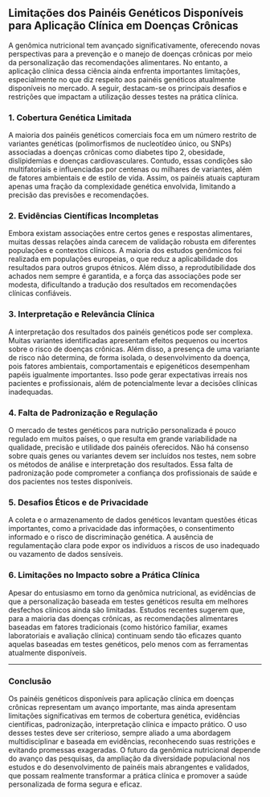 
## Limitações dos Painéis Genéticos Disponíveis para Aplicação Clínica em Doenças Crônicas

A genômica nutricional tem avançado significativamente, oferecendo novas perspectivas para a prevenção e o manejo de doenças crônicas por meio da personalização das recomendações alimentares. No entanto, a aplicação clínica dessa ciência ainda enfrenta importantes limitações, especialmente no que diz respeito aos painéis genéticos atualmente disponíveis no mercado. A seguir, destacam-se os principais desafios e restrições que impactam a utilização desses testes na prática clínica.

### 1. **Cobertura Genética Limitada**

A maioria dos painéis genéticos comerciais foca em um número restrito de variantes genéticas (polimorfismos de nucleotídeo único, ou SNPs) associadas a doenças crônicas como diabetes tipo 2, obesidade, dislipidemias e doenças cardiovasculares. Contudo, essas condições são multifatoriais e influenciadas por centenas ou milhares de variantes, além de fatores ambientais e de estilo de vida. Assim, os painéis atuais capturam apenas uma fração da complexidade genética envolvida, limitando a precisão das previsões e recomendações.

### 2. **Evidências Científicas Incompletas**

Embora existam associações entre certos genes e respostas alimentares, muitas dessas relações ainda carecem de validação robusta em diferentes populações e contextos clínicos. A maioria dos estudos genômicos foi realizada em populações europeias, o que reduz a aplicabilidade dos resultados para outros grupos étnicos. Além disso, a reprodutibilidade dos achados nem sempre é garantida, e a força das associações pode ser modesta, dificultando a tradução dos resultados em recomendações clínicas confiáveis.

### 3. **Interpretação e Relevância Clínica**

A interpretação dos resultados dos painéis genéticos pode ser complexa. Muitas variantes identificadas apresentam efeitos pequenos ou incertos sobre o risco de doenças crônicas. Além disso, a presença de uma variante de risco não determina, de forma isolada, o desenvolvimento da doença, pois fatores ambientais, comportamentais e epigenéticos desempenham papéis igualmente importantes. Isso pode gerar expectativas irreais nos pacientes e profissionais, além de potencialmente levar a decisões clínicas inadequadas.

### 4. **Falta de Padronização e Regulação**

O mercado de testes genéticos para nutrição personalizada é pouco regulado em muitos países, o que resulta em grande variabilidade na qualidade, precisão e utilidade dos painéis oferecidos. Não há consenso sobre quais genes ou variantes devem ser incluídos nos testes, nem sobre os métodos de análise e interpretação dos resultados. Essa falta de padronização pode comprometer a confiança dos profissionais de saúde e dos pacientes nos testes disponíveis.

### 5. **Desafios Éticos e de Privacidade**

A coleta e o armazenamento de dados genéticos levantam questões éticas importantes, como a privacidade das informações, o consentimento informado e o risco de discriminação genética. A ausência de regulamentação clara pode expor os indivíduos a riscos de uso inadequado ou vazamento de dados sensíveis.

### 6. **Limitações no Impacto sobre a Prática Clínica**

Apesar do entusiasmo em torno da genômica nutricional, as evidências de que a personalização baseada em testes genéticos resulta em melhores desfechos clínicos ainda são limitadas. Estudos recentes sugerem que, para a maioria das doenças crônicas, as recomendações alimentares baseadas em fatores tradicionais (como histórico familiar, exames laboratoriais e avaliação clínica) continuam sendo tão eficazes quanto aquelas baseadas em testes genéticos, pelo menos com as ferramentas atualmente disponíveis.

---

### **Conclusão**

Os painéis genéticos disponíveis para aplicação clínica em doenças crônicas representam um avanço importante, mas ainda apresentam limitações significativas em termos de cobertura genética, evidências científicas, padronização, interpretação clínica e impacto prático. O uso desses testes deve ser criterioso, sempre aliado a uma abordagem multidisciplinar e baseada em evidências, reconhecendo suas restrições e evitando promessas exageradas. O futuro da genômica nutricional depende do avanço das pesquisas, da ampliação da diversidade populacional nos estudos e do desenvolvimento de painéis mais abrangentes e validados, que possam realmente transformar a prática clínica e promover a saúde personalizada de forma segura e eficaz.
```
